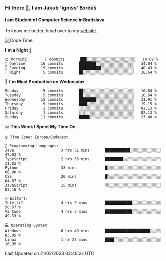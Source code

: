 ### Hi there 👋, I am Jakub 'igniss' Bordáš

#### I am Student of Computer Science in Bratislava
To know me better, head over to my [website](https://bordas.sk).


<!--START_SECTION:waka-->
![Code Time](http://img.shields.io/badge/Code%20Time-1%2C043%20hrs%2044%20mins-blue)

**I'm a Night 🦉** 

```text
🌞 Morning        7 commits       ███░░░░░░░░░░░░░░░░░░░░░░   14.89 % 
🌆 Daytime       16 commits       ████████░░░░░░░░░░░░░░░░░   34.04 % 
🌃 Evening       19 commits       ██████████░░░░░░░░░░░░░░░   40.43 % 
🌙 Night          5 commits       ██░░░░░░░░░░░░░░░░░░░░░░░   10.64 % 

```
📅 **I'm Most Productive on Wednesday** 

```text
Monday           5 commits       ██░░░░░░░░░░░░░░░░░░░░░░░   10.64 % 
Tuesday          5 commits       ██░░░░░░░░░░░░░░░░░░░░░░░   10.64 % 
Wednesday       15 commits       ████████░░░░░░░░░░░░░░░░░   31.91 % 
Thursday         9 commits       ████░░░░░░░░░░░░░░░░░░░░░   19.15 % 
Friday           1 commits       ░░░░░░░░░░░░░░░░░░░░░░░░░   02.13 % 
Saturday         1 commits       ░░░░░░░░░░░░░░░░░░░░░░░░░   02.13 % 
Sunday          11 commits       █████░░░░░░░░░░░░░░░░░░░░   23.40 % 

```


📊 **This Week I Spent My Time On** 

```text
⌚︎ Time Zone: Europe/Budapest

💬 Programming Languages: 
Java                     3 hrs 51 mins       ███████████░░░░░░░░░░░░░░   47.03 % 
TypeScript               2 hrs 36 mins       ████████░░░░░░░░░░░░░░░░░   31.82 % 
Python                   33 mins             █░░░░░░░░░░░░░░░░░░░░░░░░   06.80 % 
CSS                      20 mins             █░░░░░░░░░░░░░░░░░░░░░░░░   04.07 % 
JavaScript               15 mins             ░░░░░░░░░░░░░░░░░░░░░░░░░   03.16 % 

🔥 Editors: 
IntelliJ                 4 hrs 9 mins        ████████████░░░░░░░░░░░░░   50.67 % 
VS Code                  4 hrs 3 mins        ████████████░░░░░░░░░░░░░   49.33 % 

💻 Operating System: 
Windows                  6 hrs 49 mins       ████████████████████░░░░░   83.05 % 
Linux                    1 hr 23 mins        ████░░░░░░░░░░░░░░░░░░░░░   16.95 % 

```


 Last Updated on 21/02/2023 03:46:26 UTC
<!--END_SECTION:waka-->
